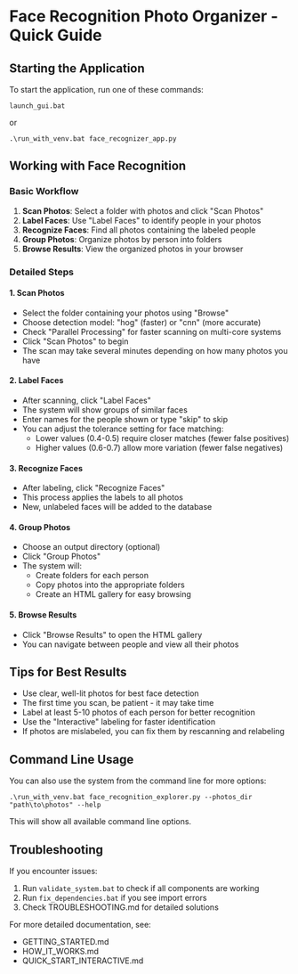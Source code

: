# Face Recognition Photo Organizer - Quick Guide

## Starting the Application

To start the application, run one of these commands:

```
launch_gui.bat
```

or

```
.\run_with_venv.bat face_recognizer_app.py
```

## Working with Face Recognition

### Basic Workflow

1. **Scan Photos**: Select a folder with photos and click "Scan Photos"
2. **Label Faces**: Use "Label Faces" to identify people in your photos
3. **Recognize Faces**: Find all photos containing the labeled people
4. **Group Photos**: Organize photos by person into folders
5. **Browse Results**: View the organized photos in your browser

### Detailed Steps

#### 1. Scan Photos

- Select the folder containing your photos using "Browse"
- Choose detection model: "hog" (faster) or "cnn" (more accurate)
- Check "Parallel Processing" for faster scanning on multi-core systems
- Click "Scan Photos" to begin
- The scan may take several minutes depending on how many photos you have

#### 2. Label Faces

- After scanning, click "Label Faces"
- The system will show groups of similar faces
- Enter names for the people shown or type "skip" to skip
- You can adjust the tolerance setting for face matching:
  - Lower values (0.4-0.5) require closer matches (fewer false positives)
  - Higher values (0.6-0.7) allow more variation (fewer false negatives)

#### 3. Recognize Faces

- After labeling, click "Recognize Faces"
- This process applies the labels to all photos
- New, unlabeled faces will be added to the database

#### 4. Group Photos

- Choose an output directory (optional)
- Click "Group Photos"
- The system will:
  - Create folders for each person
  - Copy photos into the appropriate folders
  - Create an HTML gallery for easy browsing

#### 5. Browse Results

- Click "Browse Results" to open the HTML gallery
- You can navigate between people and view all their photos

## Tips for Best Results

- Use clear, well-lit photos for best face detection
- The first time you scan, be patient - it may take time
- Label at least 5-10 photos of each person for better recognition
- Use the "Interactive" labeling for faster identification
- If photos are mislabeled, you can fix them by rescanning and relabeling

## Command Line Usage

You can also use the system from the command line for more options:

```
.\run_with_venv.bat face_recognition_explorer.py --photos_dir "path\to\photos" --help
```

This will show all available command line options.

## Troubleshooting

If you encounter issues:

1. Run `validate_system.bat` to check if all components are working
2. Run `fix_dependencies.bat` if you see import errors
3. Check TROUBLESHOOTING.md for detailed solutions

For more detailed documentation, see:

- GETTING_STARTED.md
- HOW_IT_WORKS.md
- QUICK_START_INTERACTIVE.md
